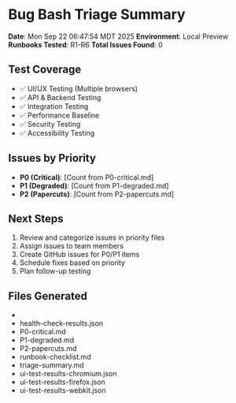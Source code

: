 # Bug Bash Triage Summary

**Date**: Mon Sep 22 06:47:54 MDT 2025
**Environment**: Local Preview
**Runbooks Tested**: R1-R6
**Total Issues Found**: 0

## Test Coverage

- ✅ UI/UX Testing (Multiple browsers)
- ✅ API & Backend Testing
- ✅ Integration Testing
- ✅ Performance Baseline
- ✅ Security Testing
- ✅ Accessibility Testing

## Issues by Priority

- **P0 (Critical)**: [Count from P0-critical.md]
- **P1 (Degraded)**: [Count from P1-degraded.md]
- **P2 (Papercuts)**: [Count from P2-papercuts.md]

## Next Steps

1. Review and categorize issues in priority files
2. Assign issues to team members
3. Create GitHub issues for P0/P1 items
4. Schedule fixes based on priority
5. Plan follow-up testing

## Files Generated

-
- health-check-results.json
- P0-critical.md
- P1-degraded.md
- P2-papercuts.md
- runbook-checklist.md
- triage-summary.md
- ui-test-results-chromium.json
- ui-test-results-firefox.json
- ui-test-results-webkit.json
